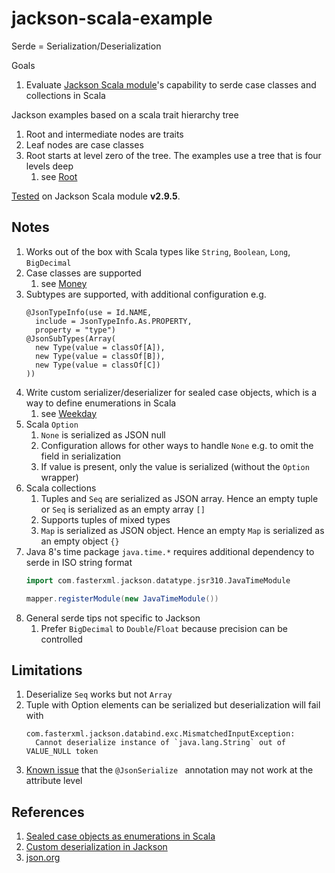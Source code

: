 # jackson-scala-example
Serde = Serialization/Deserialization

Goals
1. Evaluate [Jackson Scala module](https://github.com/FasterXML/jackson-module-scala)'s capability to serde case classes and collections in Scala

Jackson examples based on a scala trait hierarchy tree
1. Root and intermediate nodes are traits
1. Leaf nodes are case classes
1. Root starts at level zero of the tree. The examples use a tree that is four levels deep
   1. see [Root](src/main/scala/example/Root.scala)

[Tested](src/test/scala/example/RootSpec.scala) on Jackson Scala module **v2.9.5**.

## Notes
1. Works out of the box with Scala types like `String`, `Boolean`, `Long`, `BigDecimal`
1. Case classes are supported
   1. see [Money](src/main/scala/example/Money.scala)
1. Subtypes are supported, with additional configuration e.g.
   ```
   @JsonTypeInfo(use = Id.NAME,
     include = JsonTypeInfo.As.PROPERTY,
     property = "type")
   @JsonSubTypes(Array(
     new Type(value = classOf[A]),
     new Type(value = classOf[B]),
     new Type(value = classOf[C])
   ))
   ```
1. Write custom serializer/deserializer for sealed case objects, which is a way to define enumerations in Scala
   1. see [Weekday](src/main/scala/example/Weekday.scala)
1. Scala `Option`
   1. `None` is serialized as JSON null
   1. Configuration allows for other ways to handle `None` e.g. to omit the field in serialization
   1. If value is present, only the value is serialized (without the `Option` wrapper)
1. Scala collections
   1. Tuples and `Seq` are serialized as JSON array. Hence an empty tuple or `Seq` is serialized as an empty array `[]`
   1. Supports tuples of mixed types
   1. `Map` is serialized as JSON object. Hence an empty `Map` is serialized as an empty object `{}`
1. Java 8's time package `java.time.*` requires additional dependency to serde in ISO string format
   ```scala
   import com.fasterxml.jackson.datatype.jsr310.JavaTimeModule
   
   mapper.registerModule(new JavaTimeModule())
   ```
1. General serde tips not specific to Jackson
   1. Prefer `BigDecimal` to `Double`/`Float` because precision can be controlled
## Limitations
1. Deserialize `Seq` works but not `Array`
1. Tuple with Option elements can be serialized but deserialization will fail with
   ```
   com.fasterxml.jackson.databind.exc.MismatchedInputException:
     Cannot deserialize instance of `java.lang.String` out of VALUE_NULL token
   ```
1. [Known issue](https://github.com/FasterXML/jackson-module-scala/issues/354) that the `@JsonSerialize ` annotation may not work at the attribute level
## References
1. [Sealed case objects as enumerations in Scala](https://pedrorijo.com/blog/scala-enums/)
1. [Custom deserialization in Jackson](http://www.baeldung.com/jackson-deserialization)
1. [json.org](https://www.json.org/)
